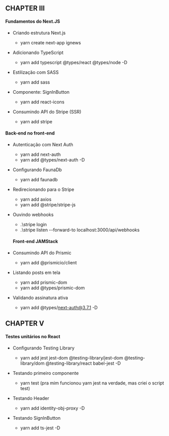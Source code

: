 ## CHAPTER III

#### Fundamentos do Next.JS

- Criando estrutura Next.js

  - yarn create next-app ignews

- Adicionando TypeScript

  - yarn add typescript @types/react @types/node -D

- Estilização com SASS

  - yarn add sass

- Componente: SignInButton

  - yarn add react-icons

- Consumindo API do Stripe (SSR)

  - yarn add stripe

#### Back-end no front-end

- Autenticação com Next Auth

  - yarn add next-auth
  - yarn add @types/next-auth -D

- Configurando FaunaDb

  - yarn add faunadb

- Redirecionando para o Stripe

  - yarn add axios
  - yarn add @stripe/stripe-js

- Ouvindo webhooks

  - .\stripe login
  - .\stripe listen --forward-to localhost:3000/api/webhooks

  #### Front-end JAMStack

- Consumindo API do Prismic

  - yarn add @prismicio/client

- Listando posts em tela

  - yarn add prismic-dom
  - yarn add @types/prismic-dom

- Validando assinatura ativa

  - yarn add @types/next-auth@3.7.1 -D

## CHAPTER V

#### Testes unitários no React

- Configurando Testing Library

  - yarn add jest jest-dom @testing-library/jest-dom @testing-library/dom @testing-library/react babel-jest -D

- Testando primeiro componente

  - yarn test (pra mim funcionou yarn jest na verdade, mas criei o script test)

- Testando Header

  - yarn add identity-obj-proxy -D

- Testando SignInButton

  - yarn add ts-jest -D